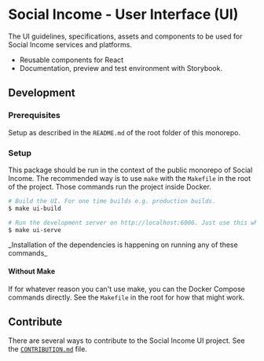 # Social Income - User Interface (UI)

The UI guidelines, specifications, assets and components to be used for
Social Income services and platforms.

- Reusable components for React
- Documentation, preview and test environment with Storybook.

## Development

### Prerequisites

Setup as described in the `README.md` of the root folder of this
monorepo.

### Setup

This package should be run in the context of the public monorepo of
Social Income. The recommended way is to use `make` with the `Makefile`
in the root of the project. Those commands run the project inside
Docker.

```sh
# Build the UI. For one time builds e.g. production builds.
$ make ui-build

# Run the development server on http://localhost:6006. Just use this while developing for the UI.
$ make ui-serve
```

\_Installation of the dependencies is happening on running any of these
commands\_

#### Without Make

If for whatever reason you can't use make, you can the Docker Compose
commands directly. See the `Makefile` in the root for how that might
work.

## Contribute

There are several ways to contribute to the Social Income UI project.
See the [`CONTRIBUTION.md`](/CONTRIBUTION.md) file.
